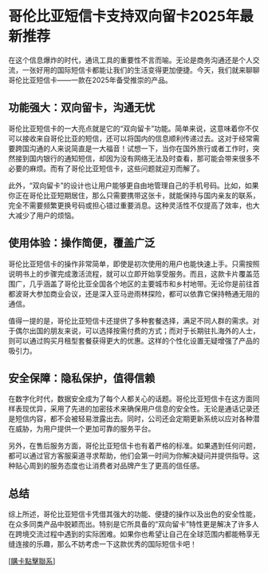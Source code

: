 # 哥伦比亚短信卡支持双向留卡2025年最新推荐

在这个信息爆炸的时代，通讯工具的重要性不言而喻。无论是商务沟通还是个人交流，一张好用的国际短信卡都能让我们的生活变得更加便捷。今天，我们就来聊聊哥伦比亚短信卡——一款在2025年备受推崇的产品。

## 功能强大：双向留卡，沟通无忧

哥伦比亚短信卡的一大亮点就是它的“双向留卡”功能。简单来说，这意味着你不仅可以接收来自哥伦比亚的短信，还可以将国内的信息顺利传递过去。这对于经常需要跨国沟通的人来说简直是一大福音！试想一下，当你在国外旅行或者工作时，突然接到国内银行的通知短信，却因为没有网络无法及时查看，那可能会带来很多不必要的麻烦。而有了哥伦比亚短信卡，这些问题就迎刃而解了。

此外，“双向留卡”的设计也让用户能够更自由地管理自己的手机号码。比如，如果你正在哥伦比亚短期居住，那么只需要携带这张卡，就能保持与国内亲友的联系，完全不需要频繁更换号码或担心错过重要消息。这种灵活性不仅提高了效率，也大大减少了用户的烦恼。

## 使用体验：操作简便，覆盖广泛

哥伦比亚短信卡的操作非常简单，即使是初次使用的用户也能快速上手。只需按照说明书上的步骤完成激活流程，就可以立即开始享受服务。而且，这款卡片覆盖范围广，几乎涵盖了哥伦比亚全国各个地区的主要城市和乡村地带。无论你是前往首都波哥大参加商业会议，还是深入亚马逊雨林探险，都可以依靠它保持畅通无阻的通信。

值得一提的是，哥伦比亚短信卡还提供了多种套餐选择，满足不同人群的需求。对于偶尔出国的朋友来说，可以选择按需付费的方式；而对于长期驻扎海外的人士，则可以通过购买月租型套餐获得更大的优惠。这样的个性化设置无疑增强了产品的吸引力。

## 安全保障：隐私保护，值得信赖

在数字化时代，数据安全成为了每个人都关心的话题。哥伦比亚短信卡在这方面同样表现优异，采用了先进的加密技术来确保用户信息的安全性。无论是通话记录还是短信内容，都不会被轻易泄露出去。同时，公司还会定期更新系统以应对各种潜在威胁，为用户提供一个更加可靠的服务平台。

另外，在售后服务方面，哥伦比亚短信卡也有着严格的标准。如果遇到任何问题，都可以通过官方客服渠道寻求帮助，他们会第一时间为你解决疑问并提供指导。这种贴心周到的服务态度也让消费者对品牌产生了更高的信任感。

## 总结

综上所述，哥伦比亚短信卡凭借其强大的功能、便捷的操作以及出色的安全性能，在众多同类产品中脱颖而出。特别是它所具备的“双向留卡”特性更是解决了许多人在跨境交流过程中遇到的实际困难。如果你也希望让自己在全球范围内都能畅享无缝连接的乐趣，那么不妨考虑一下这款优秀的国际短信卡吧！

[[購卡點擊聯系](https://t.me/s/SXDXQF)]